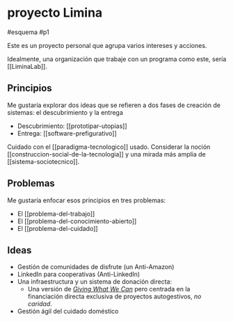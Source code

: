 # proyecto Limina
#esquema #p1 

Este es un proyecto personal que agrupa varios intereses y acciones.

Idealmente, una organización que trabaje con un programa como este, sería [[LiminaLab]].

## Principios
Me gustaría explorar dos ideas que se refieren a dos fases de creación de sistemas: el descubrimiento y la entrega

- Descubrimiento: [[prototipar-utopias]]
- Entrega: [[software-prefigurativo]]

Cuidado con el [[paradigma-tecnologico]] usado. Considerar la noción [[construccion-social-de-la-tecnologia]] y una mirada más amplia de [[sistema-sociotecnico]].

## Problemas
Me gustaría enfocar esos principios en tres problemas:

- El [[problema-del-trabajo]]
- El [[problema-del-conocimiento-abierto]]
- El [[problema-del-cuidado]]

## Ideas

- Gestión de comunidades de disfrute (un Anti-Amazon)
- LinkedIn para cooperativas (Anti-LinkedIn)
- Una infraestructura y un sistema de donación directa:
    - Una versión de [*Giving What We Can*](https://en.wikipedia.org/wiki/Giving_What_We_Can) pero centrada en la financiación directa exclusiva de proyectos autogestivos, *no caridad*.
- Gestión ágil del cuidado doméstico